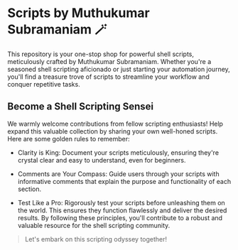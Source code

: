 # Scripts by Muthukumar Subramaniam 🪄
This repository is your one-stop shop for powerful shell scripts, meticulously crafted by Muthukumar Subramaniam.
Whether you're a seasoned shell scripting aficionado or just starting your automation journey, you'll find a treasure trove of scripts to streamline your workflow and conquer repetitive tasks.

## Become a Shell Scripting Sensei
We warmly welcome contributions from fellow scripting enthusiasts!
Help expand this valuable collection by sharing your own well-honed scripts.
Here are some golden rules to remember:

* Clarity is King:
Document your scripts meticulously, ensuring they're crystal clear and easy to understand, even for beginners.

* Comments are Your Compass:
Guide users through your scripts with informative comments that explain the purpose and functionality of each section.

* Test Like a Pro:
Rigorously test your scripts before unleashing them on the world.
This ensures they function flawlessly and deliver the desired results.
By following these principles, you'll contribute to a robust and valuable resource for the shell scripting community.

> Let's embark on this scripting odyssey together!
